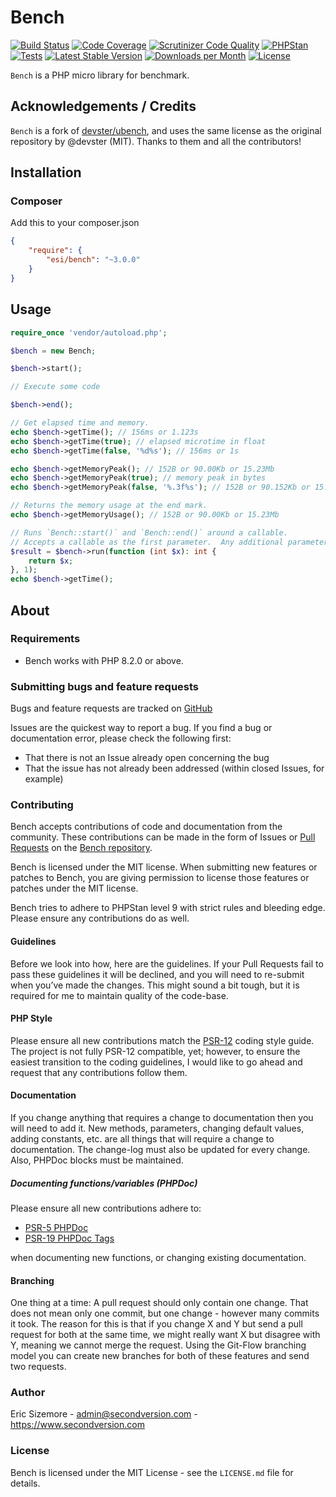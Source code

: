 Bench
=====

[![Build Status](https://scrutinizer-ci.com/g/ericsizemore/bench/badges/build.png?b=master)](https://scrutinizer-ci.com/g/ericsizemore/bench/build-status/master)
[![Code Coverage](https://scrutinizer-ci.com/g/ericsizemore/bench/badges/coverage.png?b=master)](https://scrutinizer-ci.com/g/ericsizemore/bench/?branch=master)
[![Scrutinizer Code Quality](https://scrutinizer-ci.com/g/ericsizemore/bench/badges/quality-score.png?b=master)](https://scrutinizer-ci.com/g/ericsizemore/bench/?branch=master)
[![PHPStan](https://github.com/ericsizemore/bench/actions/workflows/main.yml/badge.svg)](https://github.com/ericsizemore/bench/actions/workflows/main.yml)
[![Tests](https://github.com/ericsizemore/bench/actions/workflows/tests.yml/badge.svg)](https://github.com/ericsizemore/bench/actions/workflows/tests.yml)
[![Latest Stable Version](https://img.shields.io/packagist/v/esi/bench.svg)](https://packagist.org/packages/esi/bench)
[![Downloads per Month](https://img.shields.io/packagist/dm/esi/bench.svg)](https://packagist.org/packages/esi/bench)
[![License](https://img.shields.io/packagist/l/esi/bench.svg)](https://packagist.org/packages/esi/bench)

`Bench` is a PHP micro library for benchmark.

## Acknowledgements / Credits

`Bench` is a fork of [devster/ubench](https://github.com/devster/ubench), and uses the same license as the original repository by @devster (MIT).
Thanks to them and all the contributors!

## Installation

### Composer ###

Add this to your composer.json

```json
{
    "require": {
        "esi/bench": "~3.0.0"
    }
}
```

## Usage
```php
require_once 'vendor/autoload.php';

$bench = new Bench;

$bench->start();

// Execute some code

$bench->end();

// Get elapsed time and memory.
echo $bench->getTime(); // 156ms or 1.123s
echo $bench->getTime(true); // elapsed microtime in float
echo $bench->getTime(false, '%d%s'); // 156ms or 1s

echo $bench->getMemoryPeak(); // 152B or 90.00Kb or 15.23Mb
echo $bench->getMemoryPeak(true); // memory peak in bytes
echo $bench->getMemoryPeak(false, '%.3f%s'); // 152B or 90.152Kb or 15.234Mb

// Returns the memory usage at the end mark.
echo $bench->getMemoryUsage(); // 152B or 90.00Kb or 15.23Mb

// Runs `Bench::start()` and `Bench::end()` around a callable.
// Accepts a callable as the first parameter.  Any additional parameters will be passed to the callable.
$result = $bench->run(function (int $x): int {
    return $x;
}, 1);
echo $bench->getTime();
```

## About

### Requirements

- Bench works with PHP 8.2.0 or above.

### Submitting bugs and feature requests

Bugs and feature requests are tracked on [GitHub](https://github.com/ericsizemore/bench/issues)

Issues are the quickest way to report a bug. If you find a bug or documentation error, please check the following first:

* That there is not an Issue already open concerning the bug
* That the issue has not already been addressed (within closed Issues, for example)

### Contributing

Bench accepts contributions of code and documentation from the community. 
These contributions can be made in the form of Issues or [Pull Requests](http://help.github.com/send-pull-requests/) on the [Bench repository](https://github.com/ericsizemore/bench).

Bench is licensed under the MIT license. When submitting new features or patches to Bench, you are giving permission to license those features or patches under the MIT license.

Bench tries to adhere to PHPStan level 9 with strict rules and bleeding edge. Please ensure any contributions do as well.

#### Guidelines

Before we look into how, here are the guidelines. If your Pull Requests fail to pass these guidelines it will be declined, and you will need to re-submit when you’ve made the changes. This might sound a bit tough, but it is required for me to maintain quality of the code-base.

#### PHP Style

Please ensure all new contributions match the [PSR-12](https://www.php-fig.org/psr/psr-12/) coding style guide. The project is not fully PSR-12 compatible, yet; however, to ensure the easiest transition to the coding guidelines, I would like to go ahead and request that any contributions follow them.

#### Documentation

If you change anything that requires a change to documentation then you will need to add it. New methods, parameters, changing default values, adding constants, etc. are all things that will require a change to documentation. The change-log must also be updated for every change. Also, PHPDoc blocks must be maintained.

##### Documenting functions/variables (PHPDoc)

Please ensure all new contributions adhere to:

* [PSR-5 PHPDoc](https://github.com/php-fig/fig-standards/blob/master/proposed/phpdoc.md)
* [PSR-19 PHPDoc Tags](https://github.com/php-fig/fig-standards/blob/master/proposed/phpdoc-tags.md)

when documenting new functions, or changing existing documentation.

#### Branching

One thing at a time: A pull request should only contain one change. That does not mean only one commit, but one change - however many commits it took. The reason for this is that if you change X and Y but send a pull request for both at the same time, we might really want X but disagree with Y, meaning we cannot merge the request. Using the Git-Flow branching model you can create new branches for both of these features and send two requests.

### Author

Eric Sizemore - <admin@secondversion.com> - <https://www.secondversion.com>

### License

Bench is licensed under the MIT License - see the `LICENSE.md` file for details.
